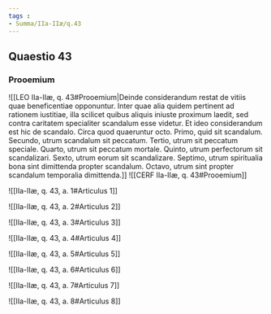 ```yaml
---
tags : 
- Summa/IIa-IIæ/q.43
---
```


## Quaestio 43

### Prooemium

![[LEO IIa-IIæ, q. 43#Prooemium|Deinde considerandum restat de vitiis quae beneficentiae opponuntur. Inter quae alia quidem pertinent ad rationem iustitiae, illa scilicet quibus aliquis iniuste proximum laedit, sed contra caritatem specialiter scandalum esse videtur. Et ideo considerandum est hic de scandalo. Circa quod quaeruntur octo. Primo, quid sit scandalum. Secundo, utrum scandalum sit peccatum. Tertio, utrum sit peccatum speciale. Quarto, utrum sit peccatum mortale. Quinto, utrum perfectorum sit scandalizari. Sexto, utrum eorum sit scandalizare. Septimo, utrum spiritualia bona sint dimittenda propter scandalum. Octavo, utrum sint propter scandalum temporalia dimittenda.]]
![[CERF IIa-IIæ, q. 43#Prooemium]]

![[IIa-IIæ, q. 43, a. 1#Articulus 1]]

![[IIa-IIæ, q. 43, a. 2#Articulus 2]]

![[IIa-IIæ, q. 43, a. 3#Articulus 3]]

![[IIa-IIæ, q. 43, a. 4#Articulus 4]]

![[IIa-IIæ, q. 43, a. 5#Articulus 5]]

![[IIa-IIæ, q. 43, a. 6#Articulus 6]]

![[IIa-IIæ, q. 43, a. 7#Articulus 7]]

![[IIa-IIæ, q. 43, a. 8#Articulus 8]]

